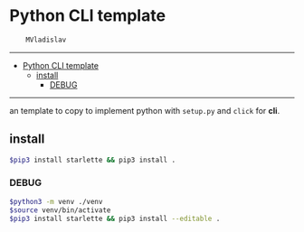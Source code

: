 # Python CLI template

```sh
    MVladislav
```

---

- [Python CLI template](#python-cli-template)
  - [install](#install)
    - [DEBUG](#debug)

---

an template to copy to implement python with `setup.py` and `click` for **cli**.

## install

```sh
$pip3 install starlette && pip3 install .
```

### DEBUG

```sh
$python3 -m venv ./venv
$source venv/bin/activate
$pip3 install starlette && pip3 install --editable .
```
